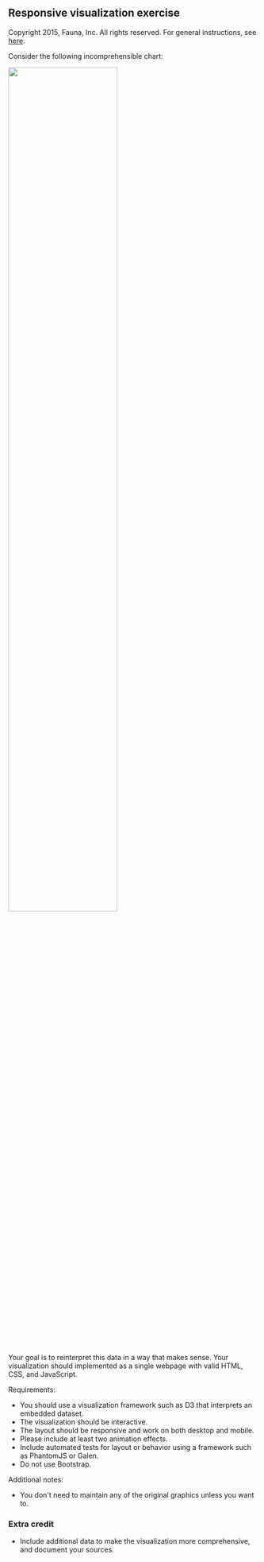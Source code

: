 
## Responsive visualization exercise

Copyright 2015, Fauna, Inc. All rights reserved. For general instructions, see [here](https://github.com/faunadb/exercises/blob/master/README.md).

Consider the following incomprehensible chart:

<img src="https://raw.githubusercontent.com/faunadb/exercises/master/viz.jpg" width="66%">

Your goal is to reinterpret this data in a way that makes sense. Your visualization should implemented as a single webpage with valid HTML, CSS, and JavaScript.

Requirements:

  - You should use a visualization framework such as D3 that interprets an embedded dataset.
  - The visualization should be interactive.
  - The layout should be responsive and work on both desktop and mobile.
  - Please include at least two animation effects.
  - Include automated tests for layout or behavior using a framework such as PhantomJS or Galen.
  - Do not use Bootstrap.

Additional notes:

  - You don't need to maintain any of the original graphics unless you want to.

### Extra credit

  - Include additional data to make the visualization more comprehensive, and document your sources.
